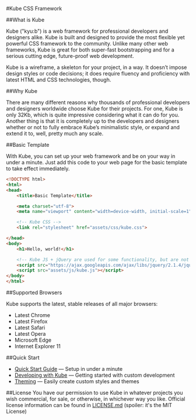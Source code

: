 #Kube CSS Framework

##What is Kube

Kube ("kyu:b") is a web framework for professional developers and designers alike. Kube is built and designed to provide the most flexible yet powerful CSS framework to the community. Unlike many other web frameworks, Kube is great for both super-fast 
bootstrapping and for a serious cutting edge, future-proof web development.

Kube is a wireframe, a skeleton for your project, in a way. It doesn’t impose design styles or code decisions; it does require fluency and proficiency with latest HTML and CSS technologies, though.

##Why Kube

There are many different reasons why thousands of professional developers and designers worldwide choose Kube for their projects. For one, Kube is only 32Kb, which is quite impressive considering what it can do for you. Another thing is that it is completely up to the developers and designers whether or not to fully embrace Kube’s minimalistic style, or expand and extend it to, well, pretty much any scale.


##Basic Template 

With Kube, you can set up your web framework and be on your way in under a minute. Just add this code to your web page for the basic template to take effect immediately.

```html
<!DOCTYPE html>
<html>
<head>
    <title>Basic Template</title>

    <meta charset="utf-8">
    <meta name="viewport" content="width=device-width, initial-scale=1">

    <!-- Kube CSS -->
    <link rel="stylesheet" href="assets/css/kube.css">

</head>
<body>
    <h1>Hello, world!</h1>

    <!-- Kube JS + jQuery are used for some functionality, but are not required for the basic setup -->
    <script src="https://ajax.googleapis.com/ajax/libs/jquery/2.1.4/jquery.min.js"></script>
    <script src="assets/js/kube.js"></script>
</body>
</html>
```

##Supported Browsers 

Kube supports the latest, stable releases of all major browsers:

- Latest Chrome
- Latest Firefox
- Latest Safari
- Latest Opera
- Microsoft Edge
- Internet Explorer 11

##Quick Start
- [Quick Start Guide](https://imperavi.com/kube/docs/quick-start/) — Setup in under a minute
- [Developing with Kube](https://imperavi.com/kube/docs/quick-start/#h-development) — Getting started with custom development
- [Theming](https://imperavi.com/kube/docs/quick-start/#h-theming) — Easily create custom styles and themes

##License
You have our permission to use Kube in whatever projects you wish commercial, for sale, or otherwise, in whichever way you like. Official license information can be found in [LICENSE.md](LICENSE.md) (spoiler: it's the MIT License)
